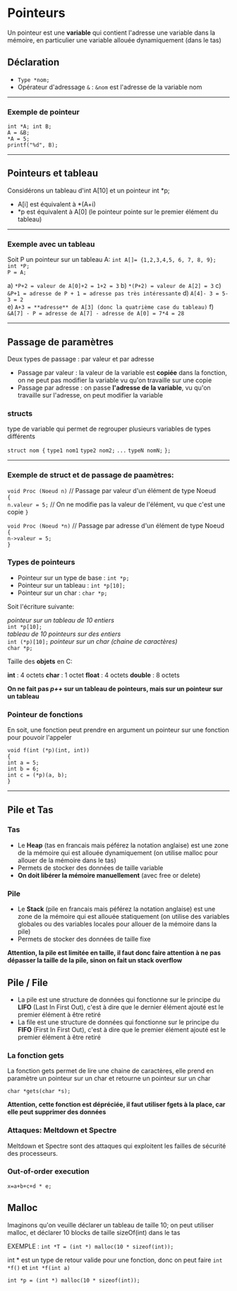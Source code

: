 # Pointeurs

Un pointeur est une **variable** qui contient l'adresse une variable dans la mémoire, en particulier une variable allouée dynamiquement (dans le tas)

## Déclaration

* ```Type *nom;```
* Opérateur d'adressage ```&``` : ```&nom``` est l'adresse de la variable nom

--------------------

### Exemple de pointeur  

```int *A; int B;```  
```A = &B;```  
```*A = 5;```  
```printf("%d", B);```

--------------------

## Pointeurs et tableau

Considérons un tableau d'int A[10] et un pointeur int *p;

* A[i] est équivalent à *(A+i)
* *p est équivalent à A[0] (le pointeur pointe sur le premier élément du tableau)

--------------------

### Exemple avec un tableau

Soit P un pointeur sur un tableau A:
```int A[]= {1,2,3,4,5, 6, 7, 8, 9};```  
```int *P;```  
```P = A;```  

a) ```*P+2 = valeur de A[0]+2 = 1+2 = 3```
b) ```*(P+2) = valeur de A[2] = 3```
c) ```&P+1 = adresse de P + 1 = adresse pas très intéressante```
d) ```A[4]- 3 = 5-3 = 2```   
e) ```A+3 = **adresse** de A[3] (donc la quatrième case du tableau)```
f) ```&A[7] - P = adresse de A[7] - adresse de A[0] = 7*4 = 28```

--------------------

## Passage de paramètres  

Deux types de passage : par valeur et par adresse

* Passage par valeur : la valeur de la variable est **copiée** dans la fonction, on ne peut pas modifier la variable vu qu'on travaille sur une copie
* Passage par adresse : on passe **l'adresse de la variable**, vu qu'on travaille sur l'adresse, on peut modifier la variable

### structs

type de variable qui permet de regrouper plusieurs variables de types différents

```struct nom {```
```type1 nom1```
```type2 nom2;```
```...```
```typeN nomN;```
```};```

--------------------

### Exemple de struct et de passage de paamètres:

```void Proc (Noeud n)``` // Passage par valeur d'un élément de type Noeud  
```{```  
```n.valeur = 5;```   // On ne modifie pas la valeur de l'élément, vu que c'est une copie
```}```  

```void Proc (Noeud *n)``` // Passage par adresse d'un élément de type Noeud  
```{```  
```n->valeur = 5;```  
```}```

### Types de pointeurs

* Pointeur sur un type de base : ```int *p;```
* Pointeur sur un tableau : ```int *p[10];```
* Pointeur sur un char : ```char *p;```

Soit l'écriture suivante:

*pointeur sur un tableau de 10 entiers*  
```int *p[10];```  
*tableau de 10 pointeurs sur des entiers*  
```int (*p)[10];```
*pointeur sur un char (chaine de caractères)*  
```char *p;```

Taille des **objets** en C:

**int** : 4 octets
**char** : 1 octet
**float** : 4 octets
**double** : 8 octets

**On ne fait pas *p++* sur un tableau de pointeurs, mais sur un pointeur sur un tableau**

### Pointeur de fonctions

En soit, une fonction peut prendre en argument un pointeur sur une fonction pour pouvoir l'appeler

```void f(int (*p)(int, int))```  
```{```  
```int a = 5;```  
```int b = 6;```  
```int c = (*p)(a, b);```  
```}```

--------------------

## Pile et Tas

### Tas

* Le **Heap** (tas en francais mais péférez la notation anglaise) est une zone de la mémoire qui est allouée dynamiquement (on utilise malloc pour allouer de la mémoire dans le tas)
* Permets de stocker des données de taille variable
* **On doit libérer la mémoire manuellement** (avec free or delete)

### Pile

* Le **Stack** (pile en francais mais péférez la notation anglaise) est une zone de la mémoire qui est allouée statiquement (on utilise des variables globales ou des variables locales pour allouer de la mémoire dans la pile)
* Permets de stocker des données de taille fixe

**Attention, la pile est limitée en taille, il faut donc faire attention à ne pas dépasser la taille de la pile, sinon on fait un stack overflow**

## Pile / File

* La pile est une structure de données qui fonctionne sur le principe du **LIFO** (Last In First Out), c'est à dire que le dernier élément ajouté est le premier élément à être retiré
* La file est une structure de données qui fonctionne sur le principe du **FIFO** (First In First Out), c'est à dire que le premier élément ajouté est le premier élément à être retiré

### La fonction gets

La fonction gets permet de lire une chaine de caractères, elle prend en paramètre un pointeur sur un char et retourne un pointeur sur un char

```char *gets(char *s);```

**Attention, cette fonction est dépréciée, il faut utiliser fgets à la place, car elle peut supprimer des données**

### Attaques: Meltdown et Spectre

Meltdown et Spectre sont des attaques qui exploitent les failles de sécurité des processeurs. 

### Out-of-order execution

```x=a+b+c+d * e;```

## Malloc

Imaginons qu'on veuille déclarer un tableau de taille 10; on peut utiliser malloc, et déclarer 10 blocks de taille sizeOf(int) dans le tas

EXEMPLE : ```int *T = (int *) malloc(10 * sizeof(int));```

int * est un type de retour valide pour une fonction, donc on peut faire ```int *f()``` et ```int *f(int a)```

```int *p = (int *) malloc(10 * sizeof(int));```

